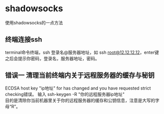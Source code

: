 # shadowsocks
使用shadowsocks的一点方法
## 终端连接ssh
terminal命令终端，ssh 登录名@服务器地址，如 ssh root@12.12.12.12，enter键之后会提示你密码，登录名，服务器地址，密码。
## 错误一 清理当前终端内关于远程服务器的缓存与秘钥
ECDSA host key "ip地址" for has changed and you have requested strict checking错误。
输入 ssh-keygen -R "你的远程服务器ip地址"    
目的是清除你当前机器里关于你的远程服务器的缓存和公钥信息，注意是大写的字母“R”。
